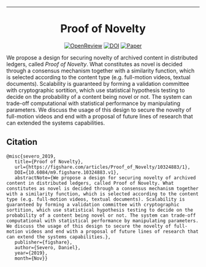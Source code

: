 ---
<div align="center">
 
# Proof of Novelty


[![OpenReview](http://img.shields.io/badge/OpenReview-BJlfBONxnS-B31B1B.svg)](https://openreview.net/forum?id=BJlfBONxnS)
[![DOI](https://zenodo.org/badge/DOI/10.5281/zenodo.3546276.svg)](https://doi.org/10.5281/zenodo.3546276)
[![Paper](https://img.shields.io/badge/paper-pdf-2B917B.svg)](https://nbviewer.jupyter.org/github/dsevero/Proof-of-Novelty/blob/master/Proof-of-Novelty.pdf)
</div>

We propose a design for securing novelty of archived content in distributed ledgers, called *Proof of Novelty*. What constitutes as novel is decided through a consensus mechanism together with a similarity function, which is selected according to the content type (e.g. full-motion videos, textual documents). Scalability is guaranteed by forming a validation committee with cryptographic sortition, which use statistical hypothesis testing to decide on the probability of a content being novel or not. The system can trade-off computational with statistical performance by manipulating parameters. We discuss the usage of this design to secure the novelty of full-motion videos and end with a proposal of future lines of research that can extended the systems capabilities.

## Citation
```
@misc{severo_2019, 
   title={Proof of Novelty}, 
   url={https://figshare.com/articles/Proof_of_Novelty/10324883/1}, 
   DOI={10.6084/m9.figshare.10324883.v1}, 
   abstractNote={We propose a design for securing novelty of archived content in distributed ledgers, called Proof of Novelty. What constitutes as novel is decided through a consensus mechanism together with a similarity function, which is selected according to the content type (e.g. full-motion videos, textual documents). Scalability is guaranteed by forming a validation committee with cryptographic sortition, which use statistical hypothesis testing to decide on the probability of a content being novel or not. The system can trade-off computational with statistical performance by manipulating parameters. We discuss the usage of this design to secure the novelty of full-motion videos and end with a proposal of future lines of research that can extend the systems capabilities.}, 
   publisher={figshare}, 
   author={Severo, Daniel}, 
   year={2019}, 
   month={Nov}}
```
